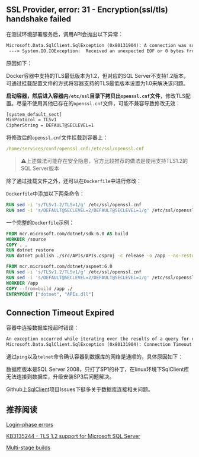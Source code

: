 ## SSL Provider, error: 31 - Encryption(ssl/tls) handshake failed

在测试环境部署服务后，调用API会抛出以下异常：

```tex
Microsoft.Data.SqlClient.SqlException (0x80131904): A connection was successfully established with the server, but then an error occurred during the pre-login handshake. (provider: SSL Provider, error: 31 - Encryption(ssl/tls) handshake failed)
 ---> System.IO.IOException:  Received an unexpected EOF or 0 bytes from the transport stream.
```

原因如下：

Docker容器中支持的TLS最低版本为1.2，但对应的SQL Server不支持1.2版本，可通过挂载配置文件的方式将容器支持的TLS最低版本设置为1.0来解决该问题。

**启动容器，然后进入容器内`/etc/ssl`目录下拷贝出`openssl.cnf`文件**，修改TLS配置。尽量不使用其他已存在的`openssl.cnf`文件，可能不兼容导致修改无效：

```tex
[system_default_sect]
MinProtocol = TLSv1
CipherString = DEFAULT@SECLEVEL=1
```

将修改后的`openssl.cnf`文件挂载到容器上：

```yaml
/home/services/conf/openssl.cnf:/etc/ssl/openssl.cnf
```

> :warning:上述做法可能存在安全隐患，官方比较推荐的做法是使用支持TLS1.2的SQL Server版本



除了通过挂载文件之外，还可以在`Dockerfile`中进行修改：

`Dockerfile`中添加以下两条命令：

```dockerfile
RUN sed -i 's/TLSv1.2/TLSv1/g' /etc/ssl/openssl.cnf
RUN sed -i 's/DEFAULT@SECLEVEL=2/DEFAULT@SECLEVEL=1/g' /etc/ssl/openssl.cnf
```

一个完整的`Dockerfile`示例：

```dockerfile
FROM mcr.microsoft.com/dotnet/sdk:6.0 AS build
WORKDIR /source
COPY . .
RUN dotnet restore
RUN dotnet publish ./src/APIs/APIs.csproj -c release -o /app --no-restore

FROM mcr.microsoft.com/dotnet/aspnet:6.0
RUN sed -i 's/TLSv1.2/TLSv1/g' /etc/ssl/openssl.cnf
RUN sed -i 's/DEFAULT@SECLEVEL=2/DEFAULT@SECLEVEL=1/g' /etc/ssl/openssl.cnf
WORKDIR /app
COPY --from=build /app ./
ENTRYPOINT ["dotnet", "APIs.dll"]
```



## Connection Timeout Expired

容器中连接数据库报超时错误：
```tex
An exception occurred while iterating over the results of a query for context type'SqlServerRepository.DataBackgroundDbContext'.
Microsoft.Data.SqlClient.SqlException (0x80131904): Connection Timeout Expired.  The timeout period elapsed during the post-login phase.  The connection could have timed out while waiting for server to complete the login process and respond; Or it could have timed out while attempting to create multiple active connections.  The duration spent while attempting to connect to this server was - [Pre-Login] initialization=45; handshake=334; [Login] initialization=5; authentication=22; [Post-Login] complete=14299
```

通过`ping`以及`telnet`命令确认容器到数据库的网络是通顺的，具体原因如下：

数据库版本是SQL Server 2008，只打了SP1的补丁，在linux环境下SqlClient库无法连接到数据库，升级安装SP3后问题解决。



Github上[SqlClient](https://github.com/dotnet/SqlClient)项目Issues下挺多关于数据库连接相关问题。

## 推荐阅读

[Login-phase errors](https://docs.microsoft.com/en-us/sql/connect/ado-net/sqlclient-troubleshooting-guide?view=sql-server-ver16#login-phase-errors)  

[KB3135244 - TLS 1.2 support for Microsoft SQL Server](https://support.microsoft.com/en-us/topic/kb3135244-tls-1-2-support-for-microsoft-sql-server-e4472ef8-90a9-13c1-e4d8-44aad198cdbe)  

[Multi-stage builds](https://docs.docker.com/build/building/multi-stage/)

